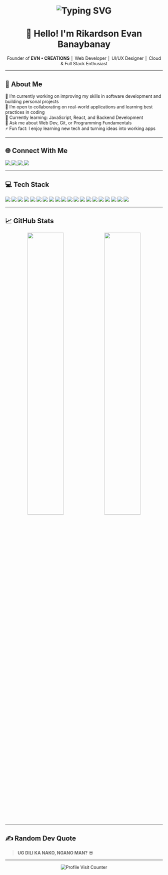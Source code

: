 <h1 align="center">
  <img src="https://readme-typing-svg.herokuapp.com?font=Fira+Code&weight=600&pause=1000&color=F75454&width=435&lines=Hi%2C+I'm+Rikardson+Evan+Banaybanay;Founder+of+EVN+CREATIONS;Web+Developer+%7C+UI%2FUX+Designer;Turning+ideas+into+beautiful+websites+!" alt="Typing SVG" />
</h1>
<h1 align="center">👋 Hello! I'm Rikardson Evan Banaybanay</h1>
<p align="center">Founder of <strong>EVN • CREATIONS</strong> │ Web Developer │ UI/UX Designer │ Cloud & Full Stack Enthusiast</p>

---

## 🚀 About Me

🔭 I’m currently working on improving my skills in software development and building personal projects  
🤝 I’m open to collaborating on real-world applications and learning best practices in coding  
🌱 Currently learning: JavaScript, React, and Backend Development  
💬 Ask me about Web Dev, Git, or Programming Fundamentals  
⚡ Fun fact: I enjoy learning new tech and turning ideas into working apps  

---

## 🌐 Connect With Me

<p align="left">
  <a href="https://discord.gg/tyJf3AHs" target="_blank">
    <img src="https://img.shields.io/badge/Discord-%237289DA.svg?style=for-the-badge&logo=discord&logoColor=white" />
  </a>
  <a href="https://facebook.com/evn.vrs" target="_blank">
    <img src="https://img.shields.io/badge/Facebook-%231877F2.svg?style=for-the-badge&logo=facebook&logoColor=white" />
  </a>
  <a href="https://instagram.com/evn.vrs" target="_blank">
    <img src="https://img.shields.io/badge/Instagram-%23E4405F.svg?style=for-the-badge&logo=instagram&logoColor=white" />
  </a>
  <a href="mailto:banaybanayrikardson@gmail.com" target="_blank">
    <img src="https://img.shields.io/badge/Email-D14836?style=for-the-badge&logo=gmail&logoColor=white" />
  </a>
</p>

---

## 💻 Tech Stack

<p align="left">
  <img src="https://img.shields.io/badge/c%23-%23239120.svg?style=for-the-badge&logo=csharp&logoColor=white" />
  <img src="https://img.shields.io/badge/c++-%2300599C.svg?style=for-the-badge&logo=c%2B%2B&logoColor=white" />
  <img src="https://img.shields.io/badge/dart-%230175C2.svg?style=for-the-badge&logo=dart&logoColor=white" />
  <img src="https://img.shields.io/badge/java-%23ED8B00.svg?style=for-the-badge&logo=openjdk&logoColor=white" />
  <img src="https://img.shields.io/badge/javascript-%23F7DF1E.svg?style=for-the-badge&logo=javascript&logoColor=black" />
  <img src="https://img.shields.io/badge/kotlin-%237F52FF.svg?style=for-the-badge&logo=kotlin&logoColor=white" />
  <img src="https://img.shields.io/badge/php-%23777BB4.svg?style=for-the-badge&logo=php&logoColor=white" />
  <img src="https://img.shields.io/badge/python-3670A0?style=for-the-badge&logo=python&logoColor=ffdd54" />
  <img src="https://img.shields.io/badge/swift-F54A2A?style=for-the-badge&logo=swift&logoColor=white" />
  <img src="https://img.shields.io/badge/html5-%23E34F26.svg?style=for-the-badge&logo=html5&logoColor=white" />
  <img src="https://img.shields.io/badge/firebase-%23039BE5.svg?style=for-the-badge&logo=firebase" />
  <img src="https://img.shields.io/badge/googlecloud-%234285F4.svg?style=for-the-badge&logo=google-cloud&logoColor=white" />
  <img src="https://img.shields.io/badge/netlify-%23000000.svg?style=for-the-badge&logo=netlify&logoColor=#00C7B7" />
  <img src="https://img.shields.io/badge/vercel-%23000000.svg?style=for-the-badge&logo=vercel&logoColor=white" />
  <img src="https://img.shields.io/badge/render-46E3B7?style=for-the-badge&logo=render&logoColor=white" />
  <img src="https://img.shields.io/badge/Nix-5277C3.svg?style=for-the-badge&logo=NixOS&logoColor=white" />
  <img src="https://img.shields.io/badge/Openstack-%23f01742.svg?style=for-the-badge&logo=openstack&logoColor=white" />
  <img src="https://img.shields.io/badge/Oracle-F80000?style=for-the-badge&logo=oracle&logoColor=white" />
  <img src="https://img.shields.io/badge/.NET-5C2D91?style=for-the-badge&logo=.net&logoColor=white" />
  <img src="https://img.shields.io/badge/Angular-%23DD0031.svg?style=for-the-badge&logo=angular&logoColor=white" />
</p>

---

## 📈 GitHub Stats

<p align="center">
  <img src="https://github-readme-stats.vercel.app/api?username=EVN11-Crtl&theme=radical&hide_border=false&include_all_commits=true&count_private=true" width="48%" />
  <img src="https://streak-stats.demolab.com/?user=EVN11-Crtl&theme=radical&hide_border=false" width="48%" />
</p>

---

## ✍️ Random Dev Quote

> **UG DILI KA NAKO, NGANO MAN?** 😎

---

<p align="center">
  <img src="https://visitcount.itsvg.in/api?id=EVN11-Crtl&icon=0&color=0" alt="Profile Visit Counter" />
</p>

<!-- Proudly created with GPRM ( https://gprm.itsvg.in ) -->

